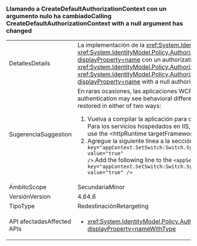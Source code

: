 ### <a name="calling-createdefaultauthorizationcontext-with-a-null-argument-has-changed"></a><span data-ttu-id="c72de-101">Llamando a CreateDefaultAuthorizationContext con un argumento nulo ha cambiado</span><span class="sxs-lookup"><span data-stu-id="c72de-101">Calling CreateDefaultAuthorizationContext with a null argument has changed</span></span>

|   |   |
|---|---|
|<span data-ttu-id="c72de-102">Detalles</span><span class="sxs-lookup"><span data-stu-id="c72de-102">Details</span></span>|<span data-ttu-id="c72de-103">La implementación de la <xref:System.IdentityModel.Policy.AuthorizationContext?displayProperty=name> devuelto por una llamada a la <xref:System.IdentityModel.Policy.AuthorizationContext.CreateDefaultAuthorizationContext(System.Collections.Generic.IList{System.IdentityModel.Policy.IAuthorizationPolicy})?displayProperty=name> con un authorizationPolicies null argumento ha cambiado su implementación en .NET Framework 4.6.</span><span class="sxs-lookup"><span data-stu-id="c72de-103">The implementation of the <xref:System.IdentityModel.Policy.AuthorizationContext?displayProperty=name> returned by a call to the <xref:System.IdentityModel.Policy.AuthorizationContext.CreateDefaultAuthorizationContext(System.Collections.Generic.IList{System.IdentityModel.Policy.IAuthorizationPolicy})?displayProperty=name> with a null authorizationPolicies argument has changed its implementation in the .NET Framework 4.6.</span></span>|
|<span data-ttu-id="c72de-104">Sugerencia</span><span class="sxs-lookup"><span data-stu-id="c72de-104">Suggestion</span></span>|<span data-ttu-id="c72de-105">En raras ocasiones, las aplicaciones WCF que usan la autenticación personalizada pueden sufrir diferencias de comportamiento.</span><span class="sxs-lookup"><span data-stu-id="c72de-105">In rare cases, WCF apps that use custom authentication may see behavioral differences.</span></span> <span data-ttu-id="c72de-106">En estos casos, es posible restaurar el comportamiento anterior de dos maneras:</span><span class="sxs-lookup"><span data-stu-id="c72de-106">In such cases, the previous behavior can be restored in either of two ways:</span></span><ol><li><span data-ttu-id="c72de-107">Vuelva a compilar la aplicación para que se dirija a una versión anterior a .NET Framework 4.6.</span><span class="sxs-lookup"><span data-stu-id="c72de-107">Recompile your app to target an earlier version of the .NET Framework than 4.6.</span></span> <span data-ttu-id="c72de-108">Para los servicios hospedados en IIS, use la &lt;httpRuntime targetFramework =&quot;x.x&quot;  / &gt; elemento como destino una versión anterior de .NET Framework.</span><span class="sxs-lookup"><span data-stu-id="c72de-108">For IIS-hosted services, use the &lt;httpRuntime targetFramework=&quot;x.x&quot; /&gt; element to target an earlier version of the .NET Framework.</span></span></li><li><span data-ttu-id="c72de-109">Agregue la siguiente línea a la sección <code>&lt;appSettings&gt;</code> del archivo app.config: <code>&lt;add key=&quot;appContext.SetSwitch:Switch.System.IdentityModel.EnableCachedEmptyDefaultAuthorizationContext&quot; value=&quot;true&quot; /&gt;</code>.</span><span class="sxs-lookup"><span data-stu-id="c72de-109">Add the following line to the <code>&lt;appSettings&gt;</code> section of your app.config file: <code>&lt;add key=&quot;appContext.SetSwitch:Switch.System.IdentityModel.EnableCachedEmptyDefaultAuthorizationContext&quot; value=&quot;true&quot; /&gt;</code></span></span></li></ol>|
|<span data-ttu-id="c72de-110">Ámbito</span><span class="sxs-lookup"><span data-stu-id="c72de-110">Scope</span></span>|<span data-ttu-id="c72de-111">Secundaria</span><span class="sxs-lookup"><span data-stu-id="c72de-111">Minor</span></span>|
|<span data-ttu-id="c72de-112">Versión</span><span class="sxs-lookup"><span data-stu-id="c72de-112">Version</span></span>|<span data-ttu-id="c72de-113">4.6</span><span class="sxs-lookup"><span data-stu-id="c72de-113">4.6</span></span>|
|<span data-ttu-id="c72de-114">Tipo</span><span class="sxs-lookup"><span data-stu-id="c72de-114">Type</span></span>|<span data-ttu-id="c72de-115">Redestinación</span><span class="sxs-lookup"><span data-stu-id="c72de-115">Retargeting</span></span>|
|<span data-ttu-id="c72de-116">API afectadas</span><span class="sxs-lookup"><span data-stu-id="c72de-116">Affected APIs</span></span>|<ul><li><xref:System.IdentityModel.Policy.AuthorizationContext.CreateDefaultAuthorizationContext(System.Collections.Generic.IList{System.IdentityModel.Policy.IAuthorizationPolicy})?displayProperty=nameWithType></li></ul>|


